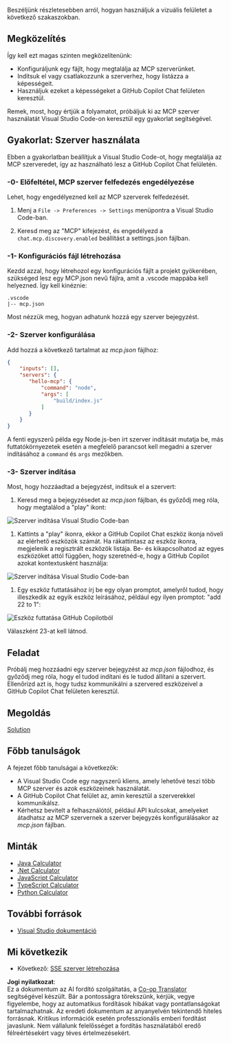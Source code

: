 <!--
CO_OP_TRANSLATOR_METADATA:
{
  "original_hash": "54e9ffc5dba01afcb8880a9949fd1881",
  "translation_date": "2025-07-13T19:34:24+00:00",
  "source_file": "03-GettingStarted/04-vscode/README.md",
  "language_code": "hu"
}
-->
Beszéljünk részletesebben arról, hogyan használjuk a vizuális felületet a következő szakaszokban.

## Megközelítés

Így kell ezt magas szinten megközelítenünk:

- Konfiguráljunk egy fájlt, hogy megtalálja az MCP szerverünket.
- Indítsuk el vagy csatlakozzunk a szerverhez, hogy listázza a képességeit.
- Használjuk ezeket a képességeket a GitHub Copilot Chat felületen keresztül.

Remek, most, hogy értjük a folyamatot, próbáljuk ki az MCP szerver használatát Visual Studio Code-on keresztül egy gyakorlat segítségével.

## Gyakorlat: Szerver használata

Ebben a gyakorlatban beállítjuk a Visual Studio Code-ot, hogy megtalálja az MCP szerveredet, így az használható lesz a GitHub Copilot Chat felületén.

### -0- Előfeltétel, MCP szerver felfedezés engedélyezése

Lehet, hogy engedélyezned kell az MCP szerverek felfedezését.

1. Menj a `File -> Preferences -> Settings` menüpontra a Visual Studio Code-ban.

1. Keresd meg az "MCP" kifejezést, és engedélyezd a `chat.mcp.discovery.enabled` beállítást a settings.json fájlban.

### -1- Konfigurációs fájl létrehozása

Kezdd azzal, hogy létrehozol egy konfigurációs fájlt a projekt gyökerében, szükséged lesz egy MCP.json nevű fájlra, amit a .vscode mappába kell helyezned. Így kell kinéznie:

```text
.vscode
|-- mcp.json
```

Most nézzük meg, hogyan adhatunk hozzá egy szerver bejegyzést.

### -2- Szerver konfigurálása

Add hozzá a következő tartalmat az *mcp.json* fájlhoz:

```json
{
    "inputs": [],
    "servers": {
       "hello-mcp": {
           "command": "node",
           "args": [
               "build/index.js"
           ]
       }
    }
}
```

A fenti egyszerű példa egy Node.js-ben írt szerver indítását mutatja be, más futtatókörnyezetek esetén a megfelelő parancsot kell megadni a szerver indításához a `command` és `args` mezőkben.

### -3- Szerver indítása

Most, hogy hozzáadtad a bejegyzést, indítsuk el a szervert:

1. Keresd meg a bejegyzésedet az *mcp.json* fájlban, és győződj meg róla, hogy megtalálod a "play" ikont:

  ![Szerver indítása Visual Studio Code-ban](../../../../translated_images/vscode-start-server.8e3c986612e3555de47e5b1e37b2f3020457eeb6a206568570fd74a17e3796ad.hu.png)  

1. Kattints a "play" ikonra, ekkor a GitHub Copilot Chat eszköz ikonja növeli az elérhető eszközök számát. Ha rákattintasz az eszköz ikonra, megjelenik a regisztrált eszközök listája. Be- és kikapcsolhatod az egyes eszközöket attól függően, hogy szeretnéd-e, hogy a GitHub Copilot azokat kontextusként használja:

  ![Szerver indítása Visual Studio Code-ban](../../../../translated_images/vscode-tool.0b3bbea2fb7d8c26ddf573cad15ef654e55302a323267d8ee6bd742fe7df7fed.hu.png)

1. Egy eszköz futtatásához írj be egy olyan promptot, amelyről tudod, hogy illeszkedik az egyik eszköz leírásához, például egy ilyen promptot: "add 22 to 1":

  ![Eszköz futtatása GitHub Copilotból](../../../../translated_images/vscode-agent.d5a0e0b897331060518fe3f13907677ef52b879db98c64d68a38338608f3751e.hu.png)

  Válaszként 23-at kell látnod.

## Feladat

Próbálj meg hozzáadni egy szerver bejegyzést az *mcp.json* fájlodhoz, és győződj meg róla, hogy el tudod indítani és le tudod állítani a szervert. Ellenőrizd azt is, hogy tudsz kommunikálni a szervered eszközeivel a GitHub Copilot Chat felületen keresztül.

## Megoldás

[Solution](./solution/README.md)

## Főbb tanulságok

A fejezet főbb tanulságai a következők:

- A Visual Studio Code egy nagyszerű kliens, amely lehetővé teszi több MCP szerver és azok eszközeinek használatát.
- A GitHub Copilot Chat felület az, amin keresztül a szerverekkel kommunikálsz.
- Kérhetsz bevitelt a felhasználótól, például API kulcsokat, amelyeket átadhatsz az MCP szervernek a szerver bejegyzés konfigurálásakor az *mcp.json* fájlban.

## Minták

- [Java Calculator](../samples/java/calculator/README.md)
- [.Net Calculator](../../../../03-GettingStarted/samples/csharp)
- [JavaScript Calculator](../samples/javascript/README.md)
- [TypeScript Calculator](../samples/typescript/README.md)
- [Python Calculator](../../../../03-GettingStarted/samples/python)

## További források

- [Visual Studio dokumentáció](https://code.visualstudio.com/docs/copilot/chat/mcp-servers)

## Mi következik

- Következő: [SSE szerver létrehozása](../05-sse-server/README.md)

**Jogi nyilatkozat**:  
Ez a dokumentum az AI fordító szolgáltatás, a [Co-op Translator](https://github.com/Azure/co-op-translator) segítségével készült. Bár a pontosságra törekszünk, kérjük, vegye figyelembe, hogy az automatikus fordítások hibákat vagy pontatlanságokat tartalmazhatnak. Az eredeti dokumentum az anyanyelvén tekintendő hiteles forrásnak. Kritikus információk esetén professzionális emberi fordítást javaslunk. Nem vállalunk felelősséget a fordítás használatából eredő félreértésekért vagy téves értelmezésekért.